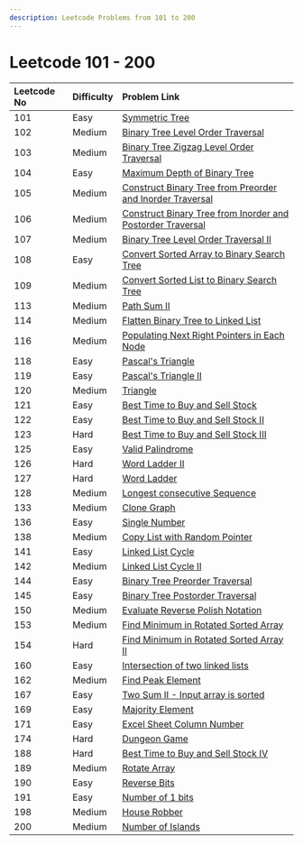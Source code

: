 ```yaml
---
description: Leetcode Problems from 101 to 200
---
```


# Leetcode 101 - 200



| Leetcode No | Difficulty | Problem Link |
| :--- | :--- | :--- |
| 101 | Easy | [Symmetric Tree](../difficulty-based-problem-index/leetcode-easy/leetcode-101-symmetric-tree.md) |
| 102 | Medium | [Binary Tree Level Order Traversal](../difficulty-based-problem-index/leetcode-medium/leetcode-102-binary-tree-level-order-traversal.md) |
| 103 | Medium | [Binary Tree Zigzag Level Order Traversal](../difficulty-based-problem-index/leetcode-medium/leetcode-103-binary-tree-zigzag-level-order-traversal.md) |
| 104 | Easy | [Maximum Depth of Binary Tree](../difficulty-based-problem-index/leetcode-easy/leetcode-104-maximum-depth-of-binary-tree.md) |
| 105 | Medium | [Construct Binary Tree from Preorder and Inorder Traversal](../difficulty-based-problem-index/leetcode-medium/leetcode-105-construct-binary-tree-from-preorder-and-inorder-traversal.md) |
| 106 | Medium | [Construct Binary Tree from Inorder and Postorder Traversal](../difficulty-based-problem-index/leetcode-medium/leetcode-106-construct-binary-tree-from-inorder-and-postorder-traversal.md) |
| 107 | Medium | [Binary Tree Level Order Traversal II](../difficulty-based-problem-index/leetcode-medium/leetcode-107-binary-tree-level-order-traversal-ii.md) |
| 108 | Easy | [Convert Sorted Array to Binary Search Tree](../difficulty-based-problem-index/leetcode-easy/leetcode-108-convert-sorted-array-to-binary-search-tree.md) |
| 109 | Medium | [Convert Sorted List to Binary Search Tree](../difficulty-based-problem-index/leetcode-medium/leetcode-109-convert-sorted-list-to-binary-search-tree.md) |
| 113 | Medium | [Path Sum II](../difficulty-based-problem-index/leetcode-medium/leetcode-113-path-sum-ii.md) |
| 114 | Medium | [Flatten Binary Tree to Linked List](../difficulty-based-problem-index/leetcode-medium/leetcode-114-flatten-binary-tree-to-linked-list.md) |
| 116 | Medium | [Populating Next Right Pointers in Each Node](../difficulty-based-problem-index/leetcode-medium/leetcode-116-populating-next-right-pointers-in-each-node.md) |
| 118 | Easy | [Pascal's Triangle](../difficulty-based-problem-index/leetcode-easy/leetcode-118-pascals-triangle.md) |
| 119 | Easy | [Pascal's Triangle II](../difficulty-based-problem-index/leetcode-easy/leetcode-119-pascals-triangle-ii.md) |
| 120 | Medium | [Triangle](../difficulty-based-problem-index/leetcode-medium/leetcode-120-triangle.md) |
| 121 | Easy | [Best Time to Buy and Sell Stock](../difficulty-based-problem-index/leetcode-easy/leetcode-121-best-time-to-buy-and-sell-stock.md) |
| 122 | Easy | [Best Time to Buy and Sell Stock II](../difficulty-based-problem-index/leetcode-easy/leetcode-122-best-time-to-buy-and-sell-stock-ii.md) |
| 123 | Hard | [Best Time to Buy and Sell Stock III](../difficulty-based-problem-index/leetcode-hard/leetcode-123-best-time-to-buy-and-sell-stock-iii.md) |
| 125 | Easy | [Valid Palindrome](../difficulty-based-problem-index/leetcode-easy/leetcode-125-valid-palindrome.md) |
| 126 | Hard | [Word Ladder II](../difficulty-based-problem-index/leetcode-hard/leetcode-126-word-ladder-ii.md) |
| 127 | Hard | [Word Ladder](../difficulty-based-problem-index/leetcode-hard/leetcode-127-word-ladder.md) |
| 128 | Medium | [Longest consecutive Sequence](../difficulty-based-problem-index/leetcode-medium/leetcode-128-longest-consecutive-sequence.md) |
| 133 | Medium | [Clone Graph](../difficulty-based-problem-index/leetcode-medium/leetcode-133-clone-graph.md) |
| 136 | Easy | [Single Number](../difficulty-based-problem-index/leetcode-easy/leetcode-136-single-number.md) |
| 138 | Medium | [Copy List with Random Pointer](../difficulty-based-problem-index/leetcode-medium/leetcode-138-copy-list-with-random-pointer.md) |
| 141 | Easy | [Linked List Cycle](../difficulty-based-problem-index/leetcode-easy/leetcode-141-linked-list-cycle.md) |
| 142 | Medium | [Linked List Cycle II](../difficulty-based-problem-index/leetcode-medium/leetcode-142-linked-list-cycle-ii.md) |
| 144 | Easy | [Binary Tree Preorder Traversal](../difficulty-based-problem-index/leetcode-easy/leetcode-144-binary-tree-preorder-traversal.md) |
| 145 | Easy | [Binary Tree Postorder Traversal](../difficulty-based-problem-index/leetcode-easy/leetcode-145-binary-tree-postorder-traversal.md) |
| 150 | Medium | [Evaluate Reverse Polish Notation](../difficulty-based-problem-index/leetcode-medium/leetcode-150-evaluate-reverse-polish-notation.md) |
| 153 | Medium | [Find Minimum in Rotated Sorted Array](../difficulty-based-problem-index/leetcode-medium/leetcode-153-find-minimum-in-rotated-sorted-array.md) |
| 154 | Hard | [Find Minimum in Rotated Sorted Array II](../difficulty-based-problem-index/leetcode-hard/leetcode-154-find-minimum-in-rotated-sorted-array-ii.md) |
| 160 | Easy | [Intersection of two linked lists](../difficulty-based-problem-index/leetcode-easy/leetcode-160-intersection-of-two-linked-lists.md) |
| 162 | Medium | [Find Peak Element](../difficulty-based-problem-index/leetcode-medium/leetcode-162-find-peak-element.md) |
| 167 | Easy | [Two Sum II - Input array is sorted](../difficulty-based-problem-index/leetcode-easy/leetcode-167-two-sum-ii-input-array-is-sorted.md) |
| 169 | Easy | [Majority Element](../difficulty-based-problem-index/leetcode-easy/leetcode-169-majority-element.md) |
| 171 | Easy | [Excel Sheet Column Number](../difficulty-based-problem-index/leetcode-easy/leetcode-171-excel-sheet-column-number.md) |
| 174 | Hard | [Dungeon Game](../difficulty-based-problem-index/leetcode-hard/leetcode-174-dungeon-game.md) |
| 188 | Hard | [Best Time to Buy and Sell Stock IV](../difficulty-based-problem-index/leetcode-hard/leetcode-188-best-time-to-buy-and-sell-stock-iv.md) |
| 189 | Medium | [Rotate Array](../difficulty-based-problem-index/leetcode-medium/leetcode-189-rotate-array.md) |
| 190 | Easy | [Reverse Bits](../difficulty-based-problem-index/leetcode-easy/leetcode-190-reverse-bits.md) |
| 191 | Easy | [Number of 1 bits](../difficulty-based-problem-index/leetcode-easy/leetcode-191-number-of-1-bits.md) |
| 198 | Medium | [House Robber](../difficulty-based-problem-index/leetcode-medium/leetcode-198-house-robber.md) |
| 200 | Medium | [Number of Islands](../difficulty-based-problem-index/leetcode-medium/leetcode-200-number-of-islands.md) |



